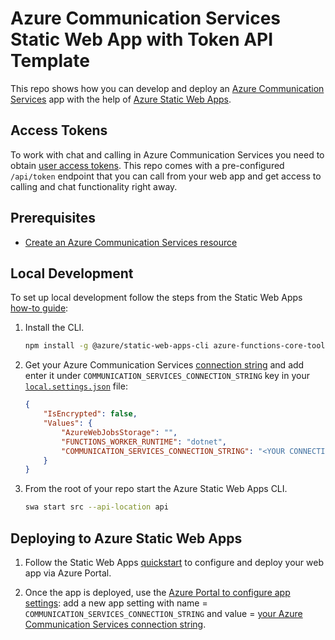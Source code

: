 # Azure Communication Services Static Web App with Token API Template

This repo shows how you can develop and deploy an [Azure Communication Services](https://azure.microsoft.com/services/communication-services) app with the help of [Azure Static Web Apps](https://docs.microsoft.com/azure/static-web-apps/overview).

## Access Tokens

To work with chat and calling in Azure Communication Services you need to
obtain [user access tokens](https://docs.microsoft.comazure/communication-services/concepts/client-and-server-architecture#user-access-management).
This repo comes with a pre-configured `/api/token` endpoint that you can call
from your web app and get access to calling and chat functionality right away.

## Prerequisites

- [Create an Azure Communication Services resource](https://docs.microsoft.com/azure/communication-services/quickstarts/create-communication-resource?tabs=windows&pivots=platform-azp)

## Local Development

To set up local development follow the steps from the Static Web Apps
[how-to guide](https://docs.microsoft.com/azure/static-web-apps/local-development):

1. Install the CLI.

    ```bash
    npm install -g @azure/static-web-apps-cli azure-functions-core-tools
    ```

1. Get your Azure Communication Services [connection string](https://docs.microsoft.com/azure/communication-services/quickstarts/create-communication-resource?tabs=windows&pivots=platform-azp#access-your-connection-strings-and-service-endpoints)
and add enter it under `COMMUNICATION_SERVICES_CONNECTION_STRING` key in your
[`local.settings.json`](https://docs.microsoft.com/azure/static-web-apps/application-settings) file:

    ```json
    {
        "IsEncrypted": false,
        "Values": {
            "AzureWebJobsStorage": "",
            "FUNCTIONS_WORKER_RUNTIME": "dotnet",
            "COMMUNICATION_SERVICES_CONNECTION_STRING": "<YOUR CONNECTION STRING HERE>"
        }
    }
    ```

1. From the root of your repo start the Azure Static Web Apps CLI.

    ```bash
    swa start src --api-location api
    ```

## Deploying to Azure Static Web Apps

1. Follow the Static Web Apps [quickstart](https://docs.microsoft.com/azure/static-web-apps/get-started-portal?tabs=vanilla-javascript)
to configure and deploy your web app via Azure Portal.

1. Once the app is deployed, use the
[Azure Portal to configure app settings](https://docs.microsoft.com/azure/static-web-apps/application-settings#use-the-azure-portal):
add a new app setting with name = `COMMUNICATION_SERVICES_CONNECTION_STRING`
and value = [your Azure Communication Services connection string](https://docs.microsoft.com/azure/communication-services/quickstarts/create-communication-resource?tabs=windows&pivots=platform-azp#access-your-connection-strings-and-service-endpoints).
